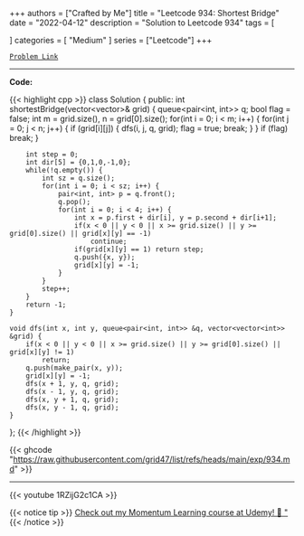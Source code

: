 
+++
authors = ["Crafted by Me"]
title = "Leetcode 934: Shortest Bridge"
date = "2022-04-12"
description = "Solution to Leetcode 934"
tags = [
    
]
categories = [
    "Medium"
]
series = ["Leetcode"]
+++



[`Problem Link`](https://leetcode.com/problems/shortest-bridge/description/)

---

**Code:**

{{< highlight cpp >}}
class Solution {
public:
    int shortestBridge(vector<vector<int>>& grid) {
        queue<pair<int, int>> q;
        bool flag = false;
        int m = grid.size(), n = grid[0].size();
        for(int i = 0; i < m; i++) {
            for(int j = 0; j < n; j++) {
                if (grid[i][j]) {
                    dfs(i, j, q, grid);
                    flag = true;
                    break;
                }
            }
            if (flag) break;
        }
        
        int step = 0;
        int dir[5] = {0,1,0,-1,0};
        while(!q.empty()) {
            int sz = q.size();
            for(int i = 0; i < sz; i++) {
                pair<int, int> p = q.front();
                q.pop();
                for(int i = 0; i < 4; i++) {
                    int x = p.first + dir[i], y = p.second + dir[i+1];
                    if(x < 0 || y < 0 || x >= grid.size() || y >= grid[0].size() || grid[x][y] == -1)
                        continue;
                    if(grid[x][y] == 1) return step;
                    q.push({x, y});
                    grid[x][y] = -1;
                }
            }
            step++;
        }
        return -1;
    }
    
    void dfs(int x, int y, queue<pair<int, int>> &q, vector<vector<int>> &grid) {
        if(x < 0 || y < 0 || x >= grid.size() || y >= grid[0].size() || grid[x][y] != 1)
            return;
        q.push(make_pair(x, y));
        grid[x][y] = -1;
        dfs(x + 1, y, q, grid);
        dfs(x - 1, y, q, grid);
        dfs(x, y + 1, q, grid);
        dfs(x, y - 1, q, grid);
    }
};
{{< /highlight >}}

{{< ghcode "https://raw.githubusercontent.com/grid47/list/refs/heads/main/exp/934.md" >}}

---

{{< youtube 1RZijG2c1CA >}}

{{< notice tip >}}
[Check out my Momentum Learning course at Udemy! 🚀 "](https://www.udemy.com/course/blind-75-the-data-structures-and-algorithms-essentials/)
{{< /notice >}}

